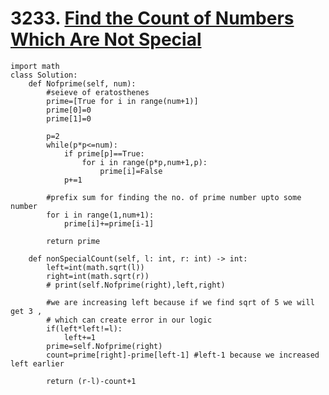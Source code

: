 # 3233. [Find the Count of Numbers Which Are Not Special](https://leetcode.com/problems/find-the-count-of-numbers-which-are-not-special/description/)

    import math
    class Solution:
        def Nofprime(self, num):
            #seieve of eratosthenes
            prime=[True for i in range(num+1)]
            prime[0]=0
            prime[1]=0
    
            p=2
            while(p*p<=num):
                if prime[p]==True:
                    for i in range(p*p,num+1,p):
                        prime[i]=False
                p+=1
            
            #prefix sum for finding the no. of prime number upto some number
            for i in range(1,num+1):
                prime[i]+=prime[i-1]
    
            return prime
    
        def nonSpecialCount(self, l: int, r: int) -> int:
            left=int(math.sqrt(l))
            right=int(math.sqrt(r))
            # print(self.Nofprime(right),left,right)
    
            #we are increasing left because if we find sqrt of 5 we will get 3 , 
            # which can create error in our logic
            if(left*left!=l):
                left+=1
            prime=self.Nofprime(right)
            count=prime[right]-prime[left-1] #left-1 because we increased left earlier
    
            return (r-l)-count+1
    
            
    
